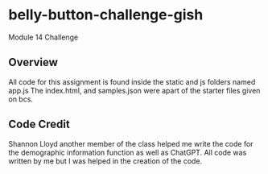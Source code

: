 # belly-button-challenge-gish
Module 14 Challenge

## Overview

All code for this assignment is found inside the static and js folders named app.js
The index.html, and samples.json were apart of the starter files given on bcs.

## Code Credit

Shannon Lloyd another member of the class helped me write the code for the demographic information function as well as ChatGPT. All code was written by me but I was helped in the creation of the code. 

